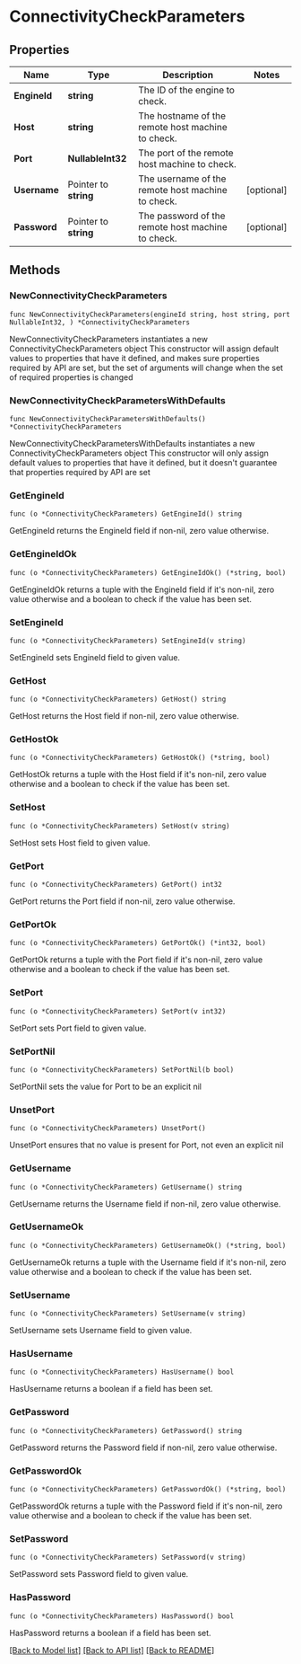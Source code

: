 # ConnectivityCheckParameters

## Properties

Name | Type | Description | Notes
------------ | ------------- | ------------- | -------------
**EngineId** | **string** | The ID of the engine to check. | 
**Host** | **string** | The hostname of the remote host machine to check. | 
**Port** | **NullableInt32** | The port of the remote host machine to check. | 
**Username** | Pointer to **string** | The username of the remote host machine to check. | [optional] 
**Password** | Pointer to **string** | The password of the remote host machine to check. | [optional] 

## Methods

### NewConnectivityCheckParameters

`func NewConnectivityCheckParameters(engineId string, host string, port NullableInt32, ) *ConnectivityCheckParameters`

NewConnectivityCheckParameters instantiates a new ConnectivityCheckParameters object
This constructor will assign default values to properties that have it defined,
and makes sure properties required by API are set, but the set of arguments
will change when the set of required properties is changed

### NewConnectivityCheckParametersWithDefaults

`func NewConnectivityCheckParametersWithDefaults() *ConnectivityCheckParameters`

NewConnectivityCheckParametersWithDefaults instantiates a new ConnectivityCheckParameters object
This constructor will only assign default values to properties that have it defined,
but it doesn't guarantee that properties required by API are set

### GetEngineId

`func (o *ConnectivityCheckParameters) GetEngineId() string`

GetEngineId returns the EngineId field if non-nil, zero value otherwise.

### GetEngineIdOk

`func (o *ConnectivityCheckParameters) GetEngineIdOk() (*string, bool)`

GetEngineIdOk returns a tuple with the EngineId field if it's non-nil, zero value otherwise
and a boolean to check if the value has been set.

### SetEngineId

`func (o *ConnectivityCheckParameters) SetEngineId(v string)`

SetEngineId sets EngineId field to given value.


### GetHost

`func (o *ConnectivityCheckParameters) GetHost() string`

GetHost returns the Host field if non-nil, zero value otherwise.

### GetHostOk

`func (o *ConnectivityCheckParameters) GetHostOk() (*string, bool)`

GetHostOk returns a tuple with the Host field if it's non-nil, zero value otherwise
and a boolean to check if the value has been set.

### SetHost

`func (o *ConnectivityCheckParameters) SetHost(v string)`

SetHost sets Host field to given value.


### GetPort

`func (o *ConnectivityCheckParameters) GetPort() int32`

GetPort returns the Port field if non-nil, zero value otherwise.

### GetPortOk

`func (o *ConnectivityCheckParameters) GetPortOk() (*int32, bool)`

GetPortOk returns a tuple with the Port field if it's non-nil, zero value otherwise
and a boolean to check if the value has been set.

### SetPort

`func (o *ConnectivityCheckParameters) SetPort(v int32)`

SetPort sets Port field to given value.


### SetPortNil

`func (o *ConnectivityCheckParameters) SetPortNil(b bool)`

 SetPortNil sets the value for Port to be an explicit nil

### UnsetPort
`func (o *ConnectivityCheckParameters) UnsetPort()`

UnsetPort ensures that no value is present for Port, not even an explicit nil
### GetUsername

`func (o *ConnectivityCheckParameters) GetUsername() string`

GetUsername returns the Username field if non-nil, zero value otherwise.

### GetUsernameOk

`func (o *ConnectivityCheckParameters) GetUsernameOk() (*string, bool)`

GetUsernameOk returns a tuple with the Username field if it's non-nil, zero value otherwise
and a boolean to check if the value has been set.

### SetUsername

`func (o *ConnectivityCheckParameters) SetUsername(v string)`

SetUsername sets Username field to given value.

### HasUsername

`func (o *ConnectivityCheckParameters) HasUsername() bool`

HasUsername returns a boolean if a field has been set.

### GetPassword

`func (o *ConnectivityCheckParameters) GetPassword() string`

GetPassword returns the Password field if non-nil, zero value otherwise.

### GetPasswordOk

`func (o *ConnectivityCheckParameters) GetPasswordOk() (*string, bool)`

GetPasswordOk returns a tuple with the Password field if it's non-nil, zero value otherwise
and a boolean to check if the value has been set.

### SetPassword

`func (o *ConnectivityCheckParameters) SetPassword(v string)`

SetPassword sets Password field to given value.

### HasPassword

`func (o *ConnectivityCheckParameters) HasPassword() bool`

HasPassword returns a boolean if a field has been set.


[[Back to Model list]](../README.md#documentation-for-models) [[Back to API list]](../README.md#documentation-for-api-endpoints) [[Back to README]](../README.md)


